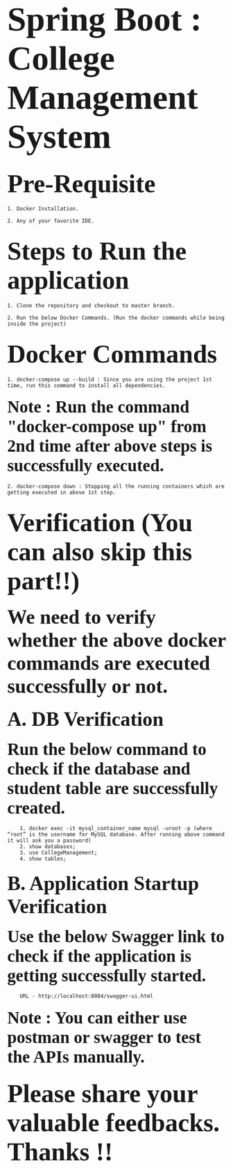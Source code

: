 # <span style="font-family: Calibri; font-size: 2.8em;"> Spring Boot : College Management System </span>
## <span style="font-family: Calibri; font-size: 2.8em;"> Pre-Requisite </span>
    1. Docker Installation.

    2. Any of your favorite IDE.

## <span style="font-family: Calibri; font-size: 2.8em;"> Steps to Run the application </span>
    1. Clone the repository and checkout to master branch.

    2. Run the below Docker Commands. (Run the docker commands while being inside the project)

## <span style="font-family: Calibri; font-size: 2.8em;"> Docker Commands </span>
    1. docker-compose up --build : Since you are using the project 1st time, run this command to install all dependencies.
#### <span style="font-family: Calibri; font-size: 2.8em;"> Note : Run the command "docker-compose up" from 2nd time after above steps is successfully executed. </span>

    2. docker-compose down : Stopping all the running containers which are getting executed in above 1st step.

## <span style="font-family: Calibri; font-size: 2.8em;"> Verification (You can also skip this part!!)</span>
### <span style="font-family: Calibri; font-size: 2.8em;"> We need to verify whether the above docker commands are executed successfully or not. </span>
### <span style="font-family: Calibri; font-size: 2.8em;"> A. DB Verification </span>
#### <span style="font-family: Calibri; font-size: 2.8em;"> Run the below command to check if the database and student table are successfully created.</span>
        1. docker exec -it mysql_container_name mysql -uroot -p (where “root” is the username for MySQL database. After running above command it will ask you a password)
        2. show databases;
        3. use CollegeManagement;
        4. show tables;

### <span style="font-family: Calibri; font-size: 2.8em;"> B. Application Startup Verification </span>
#### <span style="font-family: Calibri; font-size: 2.8em;"> Use the below Swagger link to check if the application is getting successfully started.</span>
        URL - http://localhost:8084/swagger-ui.html

#### <span style="font-family: Calibri; font-size: 2.8em;"> Note : You can either use postman or swagger to test the APIs manually. </span>

## <span style="font-family: Calibri; font-size: 2.8em;"> Please share your valuable feedbacks. Thanks !! </span>